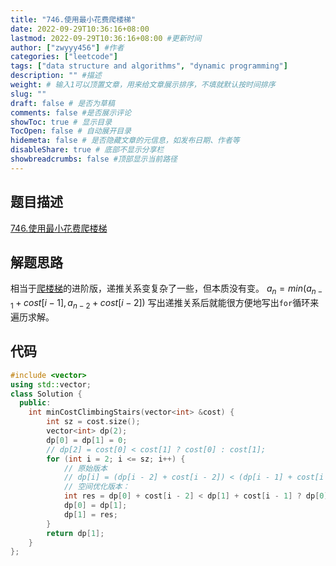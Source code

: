 ```yaml
---
title: "746.使用最小花费爬楼梯"
date: 2022-09-29T10:36:16+08:00
lastmod: 2022-09-29T10:36:16+08:00 #更新时间
author: ["zwyyy456"] #作者
categories: ["leetcode"]
tags: ["data structure and algorithms", "dynamic programming"]
description: "" #描述
weight: # 输入1可以顶置文章，用来给文章展示排序，不填就默认按时间排序
slug: ""
draft: false # 是否为草稿
comments: false #是否展示评论
showToc: true # 显示目录
TocOpen: false # 自动展开目录
hidemeta: false # 是否隐藏文章的元信息，如发布日期、作者等
disableShare: true # 底部不显示分享栏
showbreadcrumbs: false #顶部显示当前路径
---
```

## 题目描述
[746.使用最小花费爬楼梯](https://leetcode.cn/problems/min-cost-climbing-stairs/)

## 解题思路
相当于[爬楼梯](https://zwyyy456.vercel.app/zh/posts/tech/70.%E7%88%AC%E6%A5%BC%E6%A2%AF/)的进阶版，递推关系变复杂了一些，但本质没有变。
$a_n = min(a_{n - 1} + cost[i - 1], a_{n - 2} + cost[i - 2])$
写出递推关系后就能很方便地写出`for`循环来遍历求解。

## 代码
```cpp
#include <vector>
using std::vector;
class Solution {
  public:
    int minCostClimbingStairs(vector<int> &cost) {
        int sz = cost.size();
        vector<int> dp(2);
        dp[0] = dp[1] = 0;
        // dp[2] = cost[0] < cost[1] ? cost[0] : cost[1];
        for (int i = 2; i <= sz; i++) {
            // 原始版本
            // dp[i] = (dp[i - 2] + cost[i - 2]) < (dp[i - 1] + cost[i - 1]) ? (dp[i - 2] + cost[i - 2]) : (dp[i - 1] + cost[i - 1]);
            // 空间优化版本：
            int res = dp[0] + cost[i - 2] < dp[1] + cost[i - 1] ? dp[0] + cost[i - 2] : dp[1] + cost[i - 1];
            dp[0] = dp[1];
            dp[1] = res;
        }
        return dp[1];
    }
};
```

